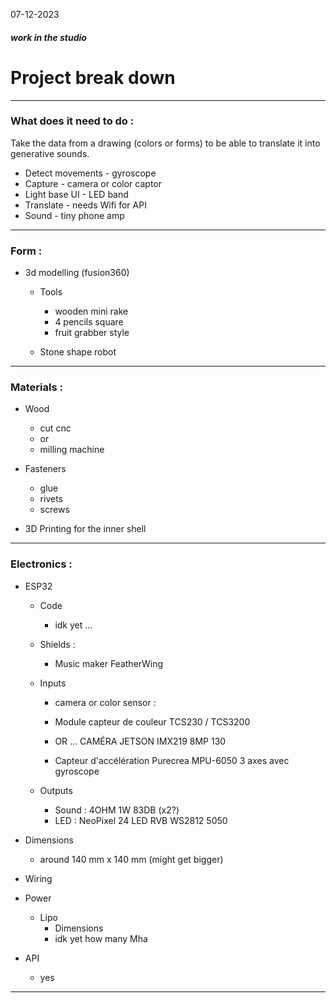 07-12-2023
##### work in the studio

# Project break down
---
### What does it need to do :

Take the data from a drawing (colors or forms) to be able to translate it into generative sounds.

- Detect movements - gyroscope
- Capture - camera or color captor
- Light base UI - LED band
- Translate - needs Wifi for API
- Sound - tiny phone amp

---
### Form :
- 3d modelling (fusion360)
  - Tools
  
       - wooden mini rake
       - 4 pencils square
       - fruit grabber style 

   - Stone shape robot

---
### Materials :

- Wood
   - cut cnc
   - or
   - milling machine

- Fasteners
    - glue
    - rivets
    - screws

- 3D Printing for the inner shell
   
---
### Electronics : 

- ESP32

   - Code
      - idk yet ...

   - Shields : 
      - Music maker FeatherWing

   - Inputs
     - camera or color sensor : 

     - Module capteur de couleur TCS230 / TCS3200
     - OR ... CAMÉRA JETSON IMX219 8MP 130

     - Capteur d'accélération Purecrea MPU-6050 3 axes avec gyroscope


   - Outputs
     - Sound : 4OHM 1W 83DB (x2?)
     - LED : NeoPixel 24 LED RVB WS2812 5050

- Dimensions 
     - around 140 mm x 140 mm (might get bigger)

- Wiring

- Power
    - Lipo
       - Dimensions
       - idk yet how many Mha

- API 
   - yes


---